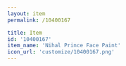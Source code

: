```yaml
---
layout: item
permalink: /10400167

title: Item
id: '10400167'
item_name: 'Nihal Prince Face Paint'
icon_url: 'customize/10400167.png'
---
```

